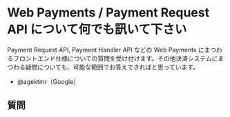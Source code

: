 # Web Payments / Payment Request API について何でも訊いて下さい

Payment Request API, Payment Handler API などの Web Payments にまつわるフロントエンド仕様についての質問を受け付けます。その他決済システムにまつわる疑問についても、可能な範囲でお答えできればと思っています。

- @agektmr（Google）

## 質問
